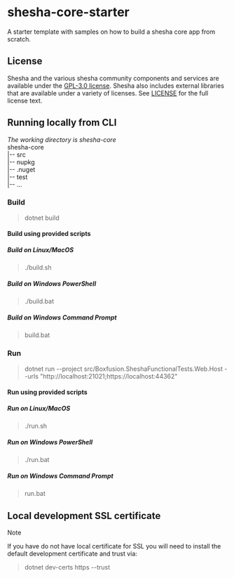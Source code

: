 # shesha-core-starter

A starter template with samples on how to build a shesha core app from scratch.

## License

Shesha and the various shesha community components and services are available under the [GPL-3.0 license](https://opensource.org/licenses/GPL-3.0). Shesha also includes external libraries that are available under a variety of licenses. See [LICENSE](https://github.com/boxfusion/shesha-core-starter/blob/HEAD/LICENSE) for the full license text.

## Running locally from CLI

*The working directory is shesha-core*  
shesha-core  
 |-- src  
 |-- nupkg  
 |-- .nuget  
 |-- test  
 |-- ...

### Build

> dotnet build

#### Build using provided scripts

##### Build on Linux/MacOS  

> ./build.sh  

##### Build on Windows PowerShell  

> ./build.bat

##### Build on Windows Command Prompt  

> build.bat  

### Run

> dotnet run --project src/Boxfusion.SheshaFunctionalTests.Web.Host --urls "http://localhost:21021;https://localhost:44362"

#### Run using provided scripts  

##### Run on Linux/MacOS  

> ./run.sh

##### Run on Windows PowerShell  

> ./run.bat

##### Run on Windows Command Prompt  

> run.bat

## Local development SSL certificate  

> [!NOTE]
> If you have do not have local certificate for SSL you will need to install the default development certificate and trust via:
>> dotnet dev-certs https --trust

